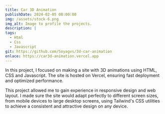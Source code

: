 ```yaml
---
title: Car 3D Animation
publishDate: 2024-02-05 00:00:00
img: /assets/stock-6.png
img_alt: Image to profile the projects.
description: |
tags:
  - Html
  - Css
  - Javascript
git: https://github.com/Soyagvs/3d-car-animation
enlace: https://car3d-animation.vercel.app
---
```

In this project, I focused on making a site with 3D animations using HTML, CSS and Javascript. The site is hosted on Vercel, ensuring fast deployment and optimized performance.

This project allowed me to gain experience in responsive design and web layout. I made sure the site would adapt perfectly to different screen sizes, from mobile devices to large desktop screens, using Tailwind's CSS utilities to achieve a consistent and attractive design on any device.